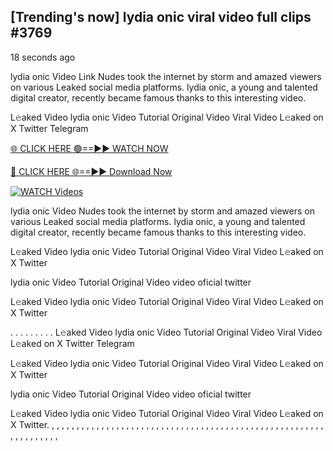 ## [Trending's now] lydia onic viral video full clips #3769

18 seconds ago

lydia onic Video Link Nudes took the internet by storm and amazed viewers on various Leaked social media platforms. lydia onic, a young and talented digital creator, recently became famous thanks to this interesting video.

L𝚎aked Video lydia onic Video Tutorial Original Video Viral Video L𝚎aked on X Twitter Telegram

[🌐 CLICK HERE 🟢==►► WATCH NOW](https://dekho-ki-hoy-07-2k25.blogspot.com/2025/01/viral-on.html)

[🔴 CLICK HERE 🌐==►► Download Now](https://dekho-ki-hoy-07-2k25.blogspot.com/2025/01/viral-on.html)

[![WATCH Videos](https://i.imgur.com/dJHk4Zq.gif)](https://dekho-ki-hoy-07-2k25.blogspot.com/2025/01/viral-on.html)

lydia onic Video Nudes took the internet by storm and amazed viewers on various Leaked social media platforms. lydia onic, a young and talented digital creator, recently became famous thanks to this interesting video.

L𝚎aked Video lydia onic Video Tutorial Original Video Viral Video L𝚎aked on X Twitter

lydia onic Video Tutorial Original Video video oficial twitter

L𝚎aked Video lydia onic Video Tutorial Original Video Viral Video L𝚎aked on X Twitter

. . . . . . . . . L𝚎aked Video lydia onic Video Tutorial Original Video Viral Video L𝚎aked on X Twitter Telegram

L𝚎aked Video lydia onic Video Tutorial Original Video Viral Video L𝚎aked on X Twitter

lydia onic Video Tutorial Original Video video oficial twitter

L𝚎aked Video lydia onic Video Tutorial Original Video Viral Video L𝚎aked on X Twitter.
,
,
,
,
,
,
,
,
,
,
,
,
,
,
,
,
,
,
,
,
,
,
,
,
,
,
,
,
,
,
,
,
,
,
,
,
,
,
,
,
,
,
,
,
,
,
,
,
,
,
,
,
,
,
,
,
,
,
,
,
,
,
,
,
,
